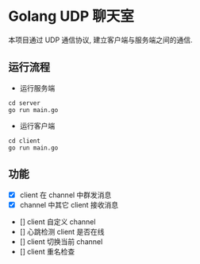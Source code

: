 # Golang UDP 聊天室

本项目通过 UDP 通信协议, 建立客户端与服务端之间的通信. 

## 运行流程

- 运行服务端

```shell script
cd server
go run main.go
```

- 运行客户端

```shell script
cd client
go run main.go
```

## 功能

- [x] client 在 channel 中群发消息
- [x] channel 中其它 client 接收消息
- [] client 自定义 channel
- [] 心跳检测 client 是否在线
- [] client 切换当前 channel
- [] client 重名检查